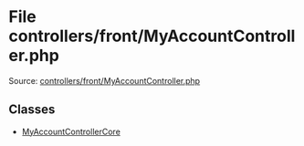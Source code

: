 File controllers/front/MyAccountController.php
=========

Source: [controllers/front/MyAccountController.php](https://github.com/PrestaShop/PrestaShop/blob/1.6.0.9/controllers/front/MyAccountController.php)


Classes
-------

* [MyAccountControllerCore](class.MyAccountControllerCore.md)

